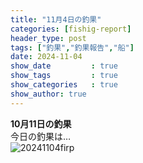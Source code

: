```yaml
---
title: "11月4日の釣果"
categories: [fishig-report]
header_type: post
tags: ["釣果","釣果報告","船"]
date: 2024-11-04
show_date         : true
show_tags         : true
show_categories   : true
show_author: true
---
```

**10月11日の釣果**
<br>
今日の釣果は…  
![20241104firp](https://file203-d.kuku.lu/files/20250307-1514_12e75658d41177588d04ddb27e3422d6.jpg "2024/11/04の釣果")





